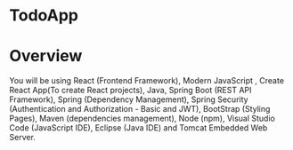 # TodoApp

# Overview

You will be using React (Frontend Framework), Modern JavaScript , Create React App(To create React projects), Java, Spring Boot (REST API Framework), Spring (Dependency Management), Spring Security (Authentication and Authorization - Basic and JWT), BootStrap (Styling Pages), Maven (dependencies management), Node (npm), Visual Studio Code (JavaScript IDE), Eclipse (Java IDE) and Tomcat Embedded Web Server.
